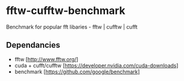 # fftw-cufftw-benchmark

Benchmark for popular fft libaries - fftw | cufftw | cufft

## Dependancies
 * fftw [http://www.fftw.org/]
 * cuda + cufft/cufftw [https://developer.nvidia.com/cuda-downloads]
 * benchmark [https://github.com/google/benchmark]
